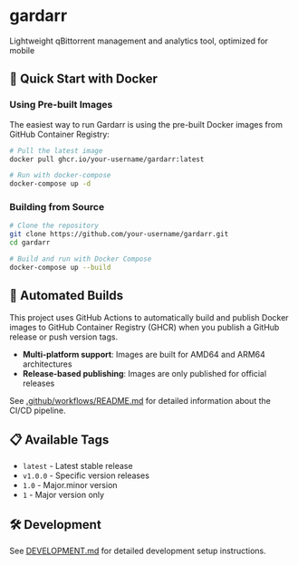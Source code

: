 # gardarr
Lightweight qBittorrent management and analytics tool, optimized for mobile

## 🚀 Quick Start with Docker

### Using Pre-built Images

The easiest way to run Gardarr is using the pre-built Docker images from GitHub Container Registry:

```bash
# Pull the latest image
docker pull ghcr.io/your-username/gardarr:latest

# Run with docker-compose
docker-compose up -d
```

### Building from Source

```bash
# Clone the repository
git clone https://github.com/your-username/gardarr.git
cd gardarr

# Build and run with Docker Compose
docker-compose up --build
```

## 🔄 Automated Builds

This project uses GitHub Actions to automatically build and publish Docker images to GitHub Container Registry (GHCR) when you publish a GitHub release or push version tags.

- **Multi-platform support**: Images are built for AMD64 and ARM64 architectures
- **Release-based publishing**: Images are only published for official releases

See [.github/workflows/README.md](.github/workflows/README.md) for detailed information about the CI/CD pipeline.

## 📋 Available Tags

- `latest` - Latest stable release
- `v1.0.0` - Specific version releases
- `1.0` - Major.minor version
- `1` - Major version only

## 🛠️ Development

See [DEVELOPMENT.md](DEVELOPMENT.md) for detailed development setup instructions.
